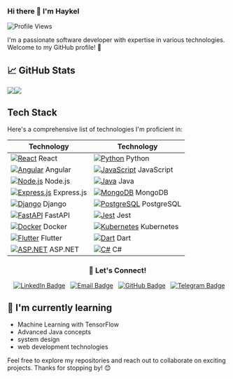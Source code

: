 ### Hi there 👋 I'm Haykel

![Profile Views](https://komarev.com/ghpvc/?username=hayk2377&color=blue)

I'm a passionate software developer with expertise in various technologies. Welcome to my GitHub profile! 🚀

## 📈 GitHub Stats

<div style="display: flex; ">
  <img src="https://github-readme-stats-eight-theta.vercel.app/api?username=NathanZlion&show_icons=true&theme=radical&include_all_commits=true&count_private=true"/>
 <img src="https://github-readme-stats-eight-theta.vercel.app/api/top-langs/?username=yonatan-h&layout=compact&langs_count=8&theme=radical"/>  

 </div>

## Tech Stack

Here's a comprehensive list of technologies I'm proficient in:

| Technology | Technology |
|---|---|
| [![React](https://img.shields.io/badge/React-blue.svg?style=for-the-badge&logo=react)](https://reactjs.org/) React | [![Python](https://img.shields.io/badge/Python-yellow.svg?style=for-the-badge&logo=python)](https://www.python.org/) Python |
| [![Angular](https://img.shields.io/badge/Angular-red.svg?style=for-the-badge&logo=angular)](https://angular.io/) Angular | [![JavaScript](https://img.shields.io/badge/JavaScript-blue.svg?style=for-the-badge&logo=javascript)](https://www.javascript.com/) JavaScript |
| [![Node.js](https://img.shields.io/badge/Node.js-green.svg?style=for-the-badge&logo=nodejs)](https://nodejs.org/) Node.js | [![Java](https://img.shields.io/badge/Java-orange.svg?style=for-the-badge&logo=java)](https://www.oracle.com/java/) Java |
| [![Express.js](https://img.shields.io/badge/Express.js-blue.svg?style=for-the-badge&logo=express)](https://expressjs.com/) Express.js | [![MongoDB](https://img.shields.io/badge/MongoDB-green.svg?style=for-the-badge&logo=mongodb)](https://www.mongodb.com/) MongoDB |
| [![Django](https://img.shields.io/badge/Django-blue.svg?style=for-the-badge&logo=djangoproject)](https://www.djangoproject.com/) Django | [![PostgreSQL](https://img.shields.io/badge/PostgreSQL-purple.svg?style=for-the-badge&logo=postgresql)](https://www.postgresql.org/) PostgreSQL |
| [![FastAPI](https://img.shields.io/badge/FastAPI-orange.svg?style=for-the-badge&logo=fastapi)](https://fastapi.tiangolo.com/) FastAPI | [![Jest](https://img.shields.io/badge/Jest-orange.svg?style=for-the-badge&logo=jest)](https://jestjs.io/) Jest |
| [![Docker](https://img.shields.io/badge/Docker-blue.svg?style=for-the-badge&logo=docker)](https://www.docker.com/) Docker | [![Kubernetes](https://img.shields.io/badge/Kubernetes-purple.svg?style=for-the-badge&logo=kubernetes)](https://kubernetes.io/) Kubernetes |
| [![Flutter](https://img.shields.io/badge/Flutter-blue.svg?style=for-the-badge&logo=flutter)](https://flutter.dev/) Flutter | [![Dart](https://img.shields.io/badge/Dart-blue.svg?style=for-the-badge&logo=dart)](https://dart.dev/) Dart |
| [![ASP.NET](https://img.shields.io/badge/ASP.NET-red.svg?style=for-the-badge&logo=ASP.NET)](https://dotnet.microsoft.com/apps/aspnet/core) ASP.NET | [![C#](https://img.shields.io/badge/C%23-blue.svg?style=for-the-badge&logo=C%23)](https://docs.microsoft.com/en-us/dotnet/csharp/) C# 
 <h3 align="center">  💬 Let's Connect!</h3>
<p align="center">
  <a href="https://www.linkedin.com/in/haykel-muktar-a09747213"><img src="https://img.shields.io/badge/-haykel-blue?style=flat-square&logo=Linkedin&logoColor=white&link=https://www.linkedin.com/in/haykel-muktar_09747213/" alt="LinkedIn Badge"></a>
  <a href="mailto:haykelmuktar@gmail.com"><img src="https://img.shields.io/badge/-haykel-D14836?style=flat-square&logo=Gmail&logoColor=white&link=mailto:haykelmuktar@gmail.com" alt="Email Badge"></a>
  <a href="https://github.com/hayk2377"><img src="https://img.shields.io/badge/-Hayk2377-black?style=flat-square&logo=Github&logoColor=white&link=https://github.com/hayk2377/" alt="GitHub Badge"></a>
  <a href="https://t.me/hayk_man"><img src="https://img.shields.io/static/v1?label=t&message=Telegram&color=blue&link=https://t.me/hayk_man" alt="Telegram Badge"></a>
</p>
</p>


## 🌱 I'm currently learning

- Machine Learning with TensorFlow
- Advanced Java concepts
- system design
- web development technologies



Feel free to explore my repositories and reach out to collaborate on exciting projects. Thanks for stopping by! 😊

<!--
**hayk2377/hayk2377** is a ✨ _special_ ✨ repository because its `README.md` (this file) appears on your GitHub profile.

Here are some ideas to get you started:

- 🔭 I’m currently working on ...
- 🌱 I’m currently learning ...
- 👯 I’m looking to collaborate on ...
- 🤔 I’m looking for help with ...
- 💬 Ask me about ...
- 📫 How to reach me: ...
- 😄 Pronouns: ...
- ⚡ Fun fact: ...
-->
